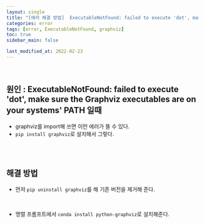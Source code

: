 ```yaml
---
layout: single
title: "[에러 해결 방법]  ExecutableNotFound: failed to execute 'dot', make sure the Graphviz executables are on your systems' PATH 일때"
categories: error
tags: [error, ExecutableNotFound, graphviz]
toc: true
sidebar_main: false

last_modified_at: 2022-02-23
---
```


<br>

## 원인 : ExecutableNotFound: failed to execute 'dot', make sure the Graphviz executables are on your systems' PATH 일때

- graphviz를 import해 쓰면 이런 에러가 뜰 수 있다.
- `pip install graphviz`로 설치해서 그렇다.

<br>
<br>

## 해결 방법

- 먼저 `pip uninstall graphviz`를 해 기존 버전을 제거해 준다.

<br>

- 명렬 프롬프트에서 `conda install python-graphviz`로 설치해준다.